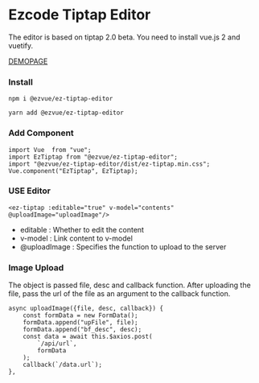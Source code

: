 # Ezcode Tiptap Editor
The editor is based on tiptap 2.0 beta. You need to install vue.js 2 and vuetify.

[DEMOPAGE](http://ez-tiptap.ezcode.kr)

### Install
```
npm i @ezvue/ez-tiptap-editor
```
```
yarn add @ezvue/ez-tiptap-editor
```

### Add Component
```
import Vue  from "vue";
import EzTiptap from "@ezvue/ez-tiptap-editor";
import "@ezvue/ez-tiptap-editor/dist/ez-tiptap.min.css";
Vue.component("EzTiptap", EzTiptap);
```
### USE Editor
```
<ez-tiptap :editable="true" v-model="contents" @uploadImage="uploadImage"/>
```
- editable : Whether to edit the content
- v-model : Link content to v-model
- @uploadImage : Specifies the function to upload to the server


### Image Upload
The object is passed file, desc and callback function.
After uploading the file, pass the url of the file as an argument to the callback function.
```
async uploadImage({file, desc, callback}) {
	const formData = new FormData();
	formData.append("upFile", file);
	formData.append("bf_desc", desc);
	const data = await this.$axios.post(
		`/api/url`,
		formData
	);
	callback(`/data.url`);
},
```

